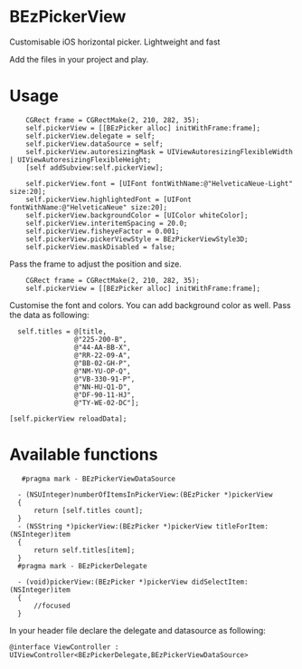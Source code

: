 # BEzPickerView
Customisable iOS horizontal picker. Lightweight and fast 

Add the files in your project and play.

# Usage
        CGRect frame = CGRectMake(2, 210, 282, 35);
        self.pickerView = [[BEzPicker alloc] initWithFrame:frame];
        self.pickerView.delegate = self;
        self.pickerView.dataSource = self;
        self.pickerView.autoresizingMask = UIViewAutoresizingFlexibleWidth | UIViewAutoresizingFlexibleHeight;
        [self addSubview:self.pickerView];
    
        self.pickerView.font = [UIFont fontWithName:@"HelveticaNeue-Light" size:20];
        self.pickerView.highlightedFont = [UIFont fontWithName:@"HelveticaNeue" size:20];
        self.pickerView.backgroundColor = [UIColor whiteColor];
        self.pickerView.interitemSpacing = 20.0;
        self.pickerView.fisheyeFactor = 0.001;
        self.pickerView.pickerViewStyle = BEzPickerViewStyle3D;
        self.pickerView.maskDisabled = false;
  
Pass the frame to adjust the position and size.

        CGRect frame = CGRectMake(2, 210, 282, 35);
        self.pickerView = [[BEzPicker alloc] initWithFrame:frame];
        
Customise the font and colors. You can add background color as well.
Pass the data as following:

      self.titles = @[title,
                    @"225-200-B",
                    @"44-AA-BB-X",
                    @"RR-22-09-A",
                    @"BB-02-GH-P",
                    @"NM-YU-OP-Q",
                    @"VB-330-91-P",
                    @"NN-HU-Q1-D",
                    @"DF-90-11-HJ",
                    @"TY-WE-02-DC"];
    
    [self.pickerView reloadData];
    
 # Available functions
 
       #pragma mark - BEzPickerViewDataSource

      - (NSUInteger)numberOfItemsInPickerView:(BEzPicker *)pickerView
      {
          return [self.titles count];
      }
      - (NSString *)pickerView:(BEzPicker *)pickerView titleForItem:(NSInteger)item
      {
          return self.titles[item];
      }
      #pragma mark - BEzPickerDelegate

      - (void)pickerView:(BEzPicker *)pickerView didSelectItem:(NSInteger)item
      {
          //focused
      }

In your header file declare the delegate and datasource as following:

    @interface ViewController : UIViewController<BEzPickerDelegate,BEzPickerViewDataSource>


